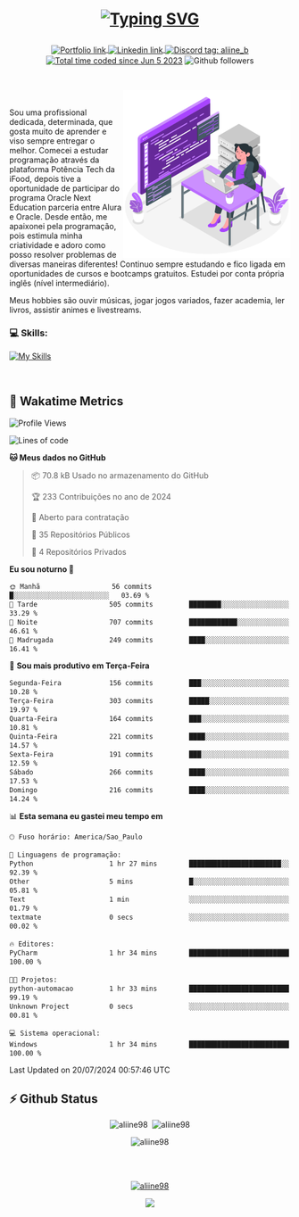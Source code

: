 # <p align = "center"><a href="https://git.io/typing-svg"><img src="https://readme-typing-svg.demolab.com?font=Nova+Mono&size=28&duration=4000&pause=1000&color=980DE6&vCenter=true&random=false&width=480&lines=%E2%9C%A8Ol%C3%A1%2C+sou+Aline+Bevilacqua;%E2%9C%A8Desenvolvedora+Web+Frontend!" alt="Typing SVG" /></a></p>

<p align = "center">
    <a href="https://aliine98.github.io" target="_blank">
        <img alt="Portfolio link" align="center" src = "https://img.shields.io/badge/portfolio-8A2BE2?style=for-the-badge">
    </a>
    <a href="https://www.linkedin.com/in/aline-bevilacqua/" target="_blank">
        <img alt="Linkedin link" align="center" src = "https://img.shields.io/badge/LinkedIn-0077B5?style=for-the-badge&logo=linkedin&logoColor=white">
    </a>
    <a href="https://discord.com/" target="_blank">
        <img alt="Discord tag: aliine_b" align="center" src="https://img.shields.io/badge/-aliine__b-5865f2?style=flat-square&logo=Discord&logoColor=FFF" height="28">
    </a>
    <a href="https://wakatime.com/@aliine"><img src="https://wakatime.com/badge/user/d705bdc6-1244-4026-9380-8de8c1599f8d.svg?style=for-the-badge" alt="Total time coded since Jun 5 2023" align="center"/></a>
    <img alt="Github followers" align="center" src="https://img.shields.io/github/followers/Aliine98?style=for-the-badge&color=bf0f47&logo=github&logoColor=white">
</p><br>

<a href="https://storyset.com/"><img src="./assets/coding-amico.svg" width="300" align="right"></a>

<div align="left">
<br>

Sou uma profissional dedicada, determinada, que gosta muito de aprender e viso sempre entregar o melhor. Comecei a estudar programação através da plataforma Potência Tech da iFood, depois tive a oportunidade de participar do programa Oracle Next Education parceria entre Alura e Oracle. Desde então, me apaixonei pela programação, pois estimula minha criatividade e adoro como posso resolver problemas de diversas maneiras diferentes! Continuo sempre estudando e fico ligada em oportunidades de cursos e bootcamps gratuitos.
Estudei por conta própria inglês (nível intermediário).

Meus hobbies são ouvir músicas, jogar jogos variados, fazer academia, ler livros, assistir animes e livestreams.

### 💻 Skills:
[![My Skills](https://skillicons.dev/icons?i=html,css,js,bootstrap,tailwind,ts,mysql,angular,next,nuxt,express,mongo,java)](https://skillicons.dev)
</div>
<br>

## 🚀 Wakatime Metrics

<!--START_SECTION:waka-->
![Profile Views](http://img.shields.io/badge/Visualizac%C3%B5es%20do%20perfil-4-blue)

![Lines of code](https://img.shields.io/badge/Desde%20o%20Hello%20World%20eu%20escrevi-325.1%20thousand%20linhas%20de%20c%C3%B3digo-blue)

**🐱 Meus dados no GitHub** 

> 📦 70.8 kB Usado no armazenamento do GitHub 
 > 
> 🏆 233 Contribuições no ano de 2024
 > 
> 💼 Aberto para contratação
 > 
> 📜 35 Repositórios Públicos 
 > 
> 🔑 4 Repositórios Privados 
 > 
**Eu sou noturno 🦉** 

```text
🌞 Manhã                  56 commits          █░░░░░░░░░░░░░░░░░░░░░░░░   03.69 % 
🌆 Tarde                  505 commits         ████████░░░░░░░░░░░░░░░░░   33.29 % 
🌃 Noite                  707 commits         ████████████░░░░░░░░░░░░░   46.61 % 
🌙 Madrugada              249 commits         ████░░░░░░░░░░░░░░░░░░░░░   16.41 % 
```
📅 **Sou mais produtivo em Terça-Feira** 

```text
Segunda-Feira            156 commits         ███░░░░░░░░░░░░░░░░░░░░░░   10.28 % 
Terça-Feira              303 commits         █████░░░░░░░░░░░░░░░░░░░░   19.97 % 
Quarta-Feira             164 commits         ███░░░░░░░░░░░░░░░░░░░░░░   10.81 % 
Quinta-Feira             221 commits         ████░░░░░░░░░░░░░░░░░░░░░   14.57 % 
Sexta-Feira              191 commits         ███░░░░░░░░░░░░░░░░░░░░░░   12.59 % 
Sábado                   266 commits         ████░░░░░░░░░░░░░░░░░░░░░   17.53 % 
Domingo                  216 commits         ████░░░░░░░░░░░░░░░░░░░░░   14.24 % 
```


📊 **Esta semana eu gastei meu tempo em** 

```text
🕑︎ Fuso horário: America/Sao_Paulo

💬 Linguagens de programação: 
Python                   1 hr 27 mins        ███████████████████████░░   92.39 % 
Other                    5 mins              █░░░░░░░░░░░░░░░░░░░░░░░░   05.81 % 
Text                     1 min               ░░░░░░░░░░░░░░░░░░░░░░░░░   01.79 % 
textmate                 0 secs              ░░░░░░░░░░░░░░░░░░░░░░░░░   00.02 % 

🔥 Editores: 
PyCharm                  1 hr 34 mins        █████████████████████████   100.00 % 

🐱‍💻 Projetos: 
python-automacao         1 hr 33 mins        █████████████████████████   99.19 % 
Unknown Project          0 secs              ░░░░░░░░░░░░░░░░░░░░░░░░░   00.81 % 

💻 Sistema operacional: 
Windows                  1 hr 34 mins        █████████████████████████   100.00 % 
```


 Last Updated on 20/07/2024 00:57:46 UTC
<!--END_SECTION:waka-->
 
## ⚡ Github Status

<p align="center"><img src="https://my-github-readme-stats-aliine98.vercel.app/api?username=aliine98&show_icons=true&locale=en&theme=radical" alt="aliine98" />&nbsp;&nbsp;<img src="https://my-github-readme-stats-aliine98.vercel.app/api/top-langs?username=aliine98&show_icons=true&locale=en&layout=compact&theme=radical&exclude_repo=my-github-readme-stats,my-github-readme-streak-stats,github-readme-streak-stats,ajax-com-js-puro" alt="aliine98" /></p>

<p align="center"><img src="https://streak-stats.demolab.com?user=aliine98&theme=radical" alt="aliine98" /></p>

<br><br>
<p align="center"> <a href="https://github.com/ryo-ma/github-profile-trophy" target="_blank"><img src="https://github-profile-trophy.vercel.app/?username=aliine98&theme=radical&column=4" alt="aliine98" /></a> </p>

<p align="center"><img src="https://media4.giphy.com/media/C1bBFL2dMQxA4/giphy.gif?cid=ecf05e47z7xqxd7gboyuplq95r7v869x9bi8msk1upllpme2&ep=v1_gifs_search&rid=giphy.gif&ct=g" width="700"></p>
